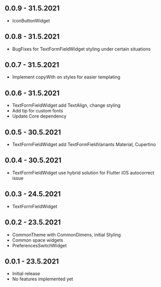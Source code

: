 ## 0.0.9 - 31.5.2021

* IconButtonWidget

## 0.0.8 - 31.5.2021

* BugFixes for TextFormFieldWidget styling under certain situations

## 0.0.7 - 31.5.2021

* Implement copyWith on styles for easier templating

## 0.0.6 - 31.5.2021

* TextFormFieldWidget add TextAlign, change styling
* Add tip for custom fonts
* Update Core dependency

## 0.0.5 - 30.5.2021

* TextFormFieldWidget add TextFormFieldVariants Material, Cupertino

## 0.0.4 - 30.5.2021

* TextFormFieldWidget use hybrid solution for Flutter iOS autocorrect issue

## 0.0.3 - 24.5.2021

* TextFormFieldWidget

## 0.0.2 - 23.5.2021

* CommonTheme with CommonDimens, initial Styling
* Common space widgets
* PreferencesSwitchWidget

## 0.0.1 - 23.5.2021

* Initial release
* No features implemented yet
